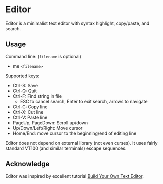 # Editor

Editor is a minimalist text editor with syntax highlight, copy/paste, and search.

## Usage

Command line: (`filename` is optional)

* me `<filename>`

Supported keys:

* Ctrl-S: Save
* Ctrl-Q: Quit
* Ctrl-F: Find string in file
  - ESC to cancel search, Enter to exit search, arrows to navigate
* Ctrl-C: Copy line
* Ctrl-X: Cut line
* Ctrl-V: Paste line
* PageUp, PageDown: Scroll up/down
* Up/Down/Left/Right: Move cursor
* Home/End: move cursor to the beginning/end of editing line

Editor does not depend on external library (not even curses). It uses fairly
standard VT100 (and similar terminals) escape sequences.

## Acknowledge

Editor was inspired by excellent tutorial [Build Your Own Text Editor](https://viewsourcecode.org/snaptoken/kilo/).

